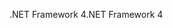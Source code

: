<span data-ttu-id="61665-101">.NET Framework 4</span><span class="sxs-lookup"><span data-stu-id="61665-101">.NET Framework 4</span></span>
